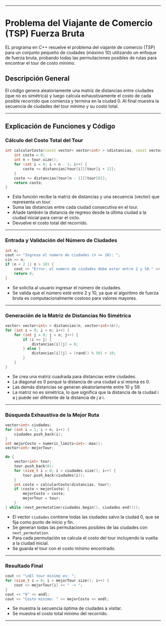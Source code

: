 
***

# Problema del Viajante de Comercio (TSP) Fuerza Bruta

EL programa en C++ resuelve el problema del viajante de comercio (TSP) para un conjunto pequeño de ciudades (máximo 10) utilizando un enfoque de fuerza bruta, probando todas las permutaciones posibles de rutas para encontrar el tour de costo mínimo.

## Descripción General

El código genera aleatoriamente una matriz de distancias entre ciudades (que no es simétrica) y luego calcula exhaustivamente el costo de cada posible recorrido que comienza y termina en la ciudad 0. Al final muestra la secuencia de ciudades del tour mínimo y su costo total.

***

## Explicación de Funciones y Código

### Cálculo del Costo Total del Tour

```cpp
int calcularCosto(const vector< vector<int> > &distancias, const vector<int> &tour) {
    int costo = 0;
    int n = tour.size();
    for (int i = 0; i < n - 1; i++) {
        costo += distancias[tour[i]][tour[i + 1]];
    }
    costo += distancias[tour[n - 1]][tour[0]];
    return costo;
}
```

- Esta función recibe la matriz de distancias y una secuencia (vector) que representa un tour.
- Suma las distancias entre cada ciudad consecutiva en el tour.
- Añade también la distancia de regreso desde la última ciudad a la ciudad inicial para cerrar el ciclo.
- Devuelve el costo total del recorrido.

***

### Entrada y Validación del Número de Ciudades

```cpp
int n;
cout << "Ingrese el numero de ciudades (n <= 10): ";
cin >> n;
if (n < 2 || n > 10) {
    cout << "Error: el numero de ciudades debe estar entre 2 y 10." << endl;
    return 0;
}
```

- Se solicita al usuario ingresar el número de ciudades.
- Se valida que el número esté entre 2 y 10, ya que el algoritmo de fuerza bruta es computacionalmente costoso para valores mayores.

***

### Generación de la Matriz de Distancias No Simétrica

```cpp
vector< vector<int> > distancias(n, vector<int>(n));
for (int i = 0; i < n; i++) {
    for (int j = 0; j < n; j++) {
        if (i == j) {
            distancias[i][j] = 0;
        } else {
            distancias[i][j] = (rand() % 50) + 10;
        }
    }
}
```

- Se crea una matriz cuadrada para distancias entre ciudades.
- La diagonal es 0 porque la distancia de una ciudad a sí misma es 0.
- Las demás distancias se generan aleatoriamente entre 10 y 59.
- La matriz no es simétrica, lo que significa que la distancia de la ciudad i a j puede ser diferente de la distancia de j a i.

***

### Búsqueda Exhaustiva de la Mejor Ruta

```cpp
vector<int> ciudades;
for (int i = 1; i < n; i++) {
    ciudades.push_back(i);
}
int mejorCosto = numeric_limits<int>::max();
vector<int> mejorTour;

do {
    vector<int> tour;
    tour.push_back(0);
    for (size_t i = 0; i < ciudades.size(); i++) {
        tour.push_back(ciudades[i]);
    }
    int costo = calcularCosto(distancias, tour);
    if (costo < mejorCosto) {
        mejorCosto = costo;
        mejorTour = tour;
    }
} while (next_permutation(ciudades.begin(), ciudades.end()));
```

- El vector `ciudades` contiene todas las ciudades salvo la ciudad 0, que se fija como punto de inicio y fin.
- Se generan todas las permutaciones posibles de las ciudades con `next_permutation`.
- Para cada permutación se calcula el costo del tour incluyendo la vuelta a la ciudad inicial.
- Se guarda el tour con el costo mínimo encontrado.

***

### Resultado Final

```cpp
cout << "\nEl tour minimo es: ";
for (size_t i = 0; i < mejorTour.size(); i++) {
    cout << mejorTour[i] << " -> ";
}
cout << "0" << endl;
cout << "Costo minimo: " << mejorCosto << endl;
```

- Se muestra la secuencia óptima de ciudades a visitar.
- Se muestra el costo total mínimo del recorrido.

***
